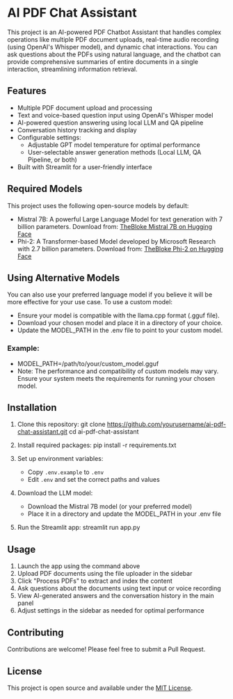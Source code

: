 # AI PDF Chat Assistant

This project is an AI-powered PDF Chatbot Assistant that handles complex operations like multiple PDF document uploads, real-time audio recording (using OpenAI's Whisper model), and dynamic chat interactions. You can ask questions about the PDFs using natural language, and the chatbot can provide comprehensive summaries of entire documents in a single interaction, streamlining information retrieval.

## Features

- Multiple PDF document upload and processing
- Text and voice-based question input using OpenAI's Whisper model
- AI-powered question answering using local LLM and QA pipeline
- Conversation history tracking and display
- Configurable settings:
  - Adjustable GPT model temperature for optimal performance
  - User-selectable answer generation methods (Local LLM, QA Pipeline, or both)
- Built with Streamlit for a user-friendly interface

## Required Models

This project uses the following open-source models by default:

- Mistral 7B: A powerful Large Language Model for text generation with 7 billion parameters.
  Download from: [TheBloke Mistral 7B on Hugging Face](https://huggingface.co/TheBloke/Mistral-7B-v0.1-GGUF)
- Phi-2: A Transformer-based Model developed by Microsoft Research with 2.7 billion parameters.
  Download from: [TheBloke Phi-2 on Hugging Face](https://huggingface.co/TheBloke/phi-2-GGUF)

## Using Alternative Models

You can also use your preferred language model if you believe it will be more effective for your use case. To use a custom model:

- Ensure your model is compatible with the llama.cpp format (.gguf file).
- Download your chosen model and place it in a directory of your choice.
- Update the MODEL_PATH in the .env file to point to your custom model.

### Example:

- MODEL_PATH=/path/to/your/custom_model.gguf
- Note: The performance and compatibility of custom models may vary. Ensure your system meets the requirements for running your chosen model.

## Installation

1. Clone this repository:
   git clone https://github.com/yourusername/ai-pdf-chat-assistant.git
   cd ai-pdf-chat-assistant
   

2. Install required packages:
   pip install -r requirements.txt

3. Set up environment variables:
   - Copy `.env.example` to `.env`
   - Edit `.env` and set the correct paths and values

4. Download the LLM model:
   - Download the Mistral 7B model (or your preferred model)
   - Place it in a directory and update the MODEL_PATH in your .env file

5. Run the Streamlit app:
   streamlit run app.py

## Usage

1. Launch the app using the command above
2. Upload PDF documents using the file uploader in the sidebar
3. Click "Process PDFs" to extract and index the content
4. Ask questions about the documents using text input or voice recording
5. View AI-generated answers and the conversation history in the main panel
6. Adjust settings in the sidebar as needed for optimal performance

## Contributing

Contributions are welcome! Please feel free to submit a Pull Request.

## License

This project is open source and available under the [MIT License](LICENSE).
